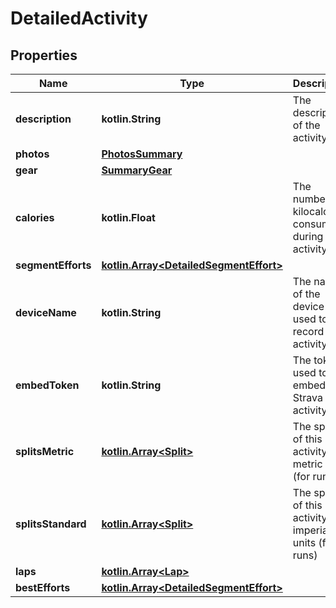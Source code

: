 
# DetailedActivity

## Properties
Name | Type | Description | Notes
------------ | ------------- | ------------- | -------------
**description** | **kotlin.String** | The description of the activity |  [optional]
**photos** | [**PhotosSummary**](PhotosSummary.md) |  |  [optional]
**gear** | [**SummaryGear**](SummaryGear.md) |  |  [optional]
**calories** | **kotlin.Float** | The number of kilocalories consumed during this activity |  [optional]
**segmentEfforts** | [**kotlin.Array&lt;DetailedSegmentEffort&gt;**](DetailedSegmentEffort.md) |  |  [optional]
**deviceName** | **kotlin.String** | The name of the device used to record the activity |  [optional]
**embedToken** | **kotlin.String** | The token used to embed a Strava activity |  [optional]
**splitsMetric** | [**kotlin.Array&lt;Split&gt;**](Split.md) | The splits of this activity in metric units (for runs) |  [optional]
**splitsStandard** | [**kotlin.Array&lt;Split&gt;**](Split.md) | The splits of this activity in imperial units (for runs) |  [optional]
**laps** | [**kotlin.Array&lt;Lap&gt;**](Lap.md) |  |  [optional]
**bestEfforts** | [**kotlin.Array&lt;DetailedSegmentEffort&gt;**](DetailedSegmentEffort.md) |  |  [optional]



